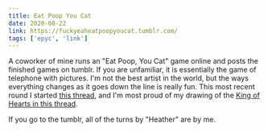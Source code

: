 ```yaml
---
title: Eat Poop You Cat
date: 2020-08-22
link: https://fuckyeaheatpoopyoucat.tumblr.com/
tags: ['epyc', 'link']
---
```


A coworker of mine runs an "Eat Poop, You Cat" game online and posts the finished games on tumblr. If you are
unfamiliar, it is essentially the game of telephone with pictures. I'm not the best artist in the world, but
the ways everything changes as it goes down the line is really fun. This most recent round I started [this
thread](https://fuckyeaheatpoopyoucat.tumblr.com/post/626441942654484480/018b-the-most-difficult-things-about-being-a),
and I'm most proud of my drawing of the 
[King of Hearts in this thread](https://fuckyeaheatpoopyoucat.tumblr.com/post/626759806829658112/018d-the-girl-with-the-long-golden-hair-had-a).

If you go to the tumblr, all of the turns by "Heather" are by me.
